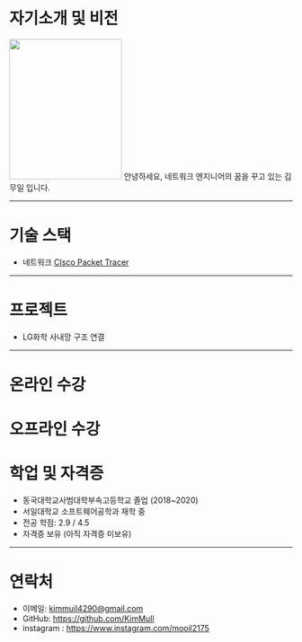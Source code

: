 # 자기소개 및 비전
<img src="https://github.com/user-attachments/assets/3c4872de-ff90-4066-901e-a4c315a21c92" width="200" height="250"/> 안녕하세요, 네트워크 엔지니어의 꿈을 꾸고 있는 김무일 입니다.



---


# 기술 스택

- 네트워크 [CIsco Packet Tracer](https://github.com/KimMuil/KimMuil_Portfolio/blob/main/Kimmuil_portfolio.md)

---

# 프로젝트

- LG화학 사내망 구조 연결
  

---


# 온라인 수강


# 오프라인 수강



# 학업 및 자격증
- 동국대학교사범대학부속고등학교 졸업 (2018~2020)
- 서일대학교 소프트웨어공학과 재학 중
- 전공 학점: 2.9 / 4.5
- 자격증 보유 (아직 자격증 미보유)


---


# 연락처

- 이메일: kimmuil4290@gmail.com  
- GitHub: https://github.com/KimMuIl
- instagram : https://www.instagram.com/mooil2175
